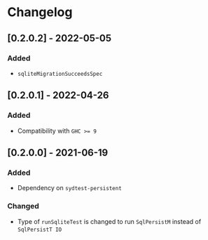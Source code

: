 # Changelog

## [0.2.0.2] - 2022-05-05

### Added

* `sqliteMigrationSucceedsSpec`

## [0.2.0.1] - 2022-04-26

### Added

* Compatibility with `GHC >= 9`

## [0.2.0.0] - 2021-06-19

### Added

* Dependency on `sydtest-persistent`

### Changed

* Type of `runSqliteTest` is changed to run `SqlPersistM` instead of `SqlPersistT IO`
